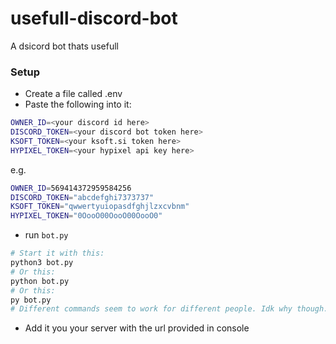 # usefull-discord-bot
A dsicord bot thats usefull


### Setup
- Create a file called .env
- Paste the following into it:
```sh
OWNER_ID=<your discord id here>
DISCORD_TOKEN=<your discord bot token here>
KSOFT_TOKEN=<your ksoft.si token here>
HYPIXEL_TOKEN=<your hypixel api key here>
```
e.g.
```sh
OWNER_ID=569414372959584256
DISCORD_TOKEN="abcdefghi7373737"
KSOFT_TOKEN="qwwertyuiopasdfghjlzxcvbnm"
HYPIXEL_TOKEN="0OooO00OooO00OooO0"
```
- run `bot.py`
```sh
# Start it with this:
python3 bot.py
# Or this:
python bot.py
# Or this:
py bot.py
# Different commands seem to work for different people. Idk why though.
```
- Add it you your server with the url provided in console
